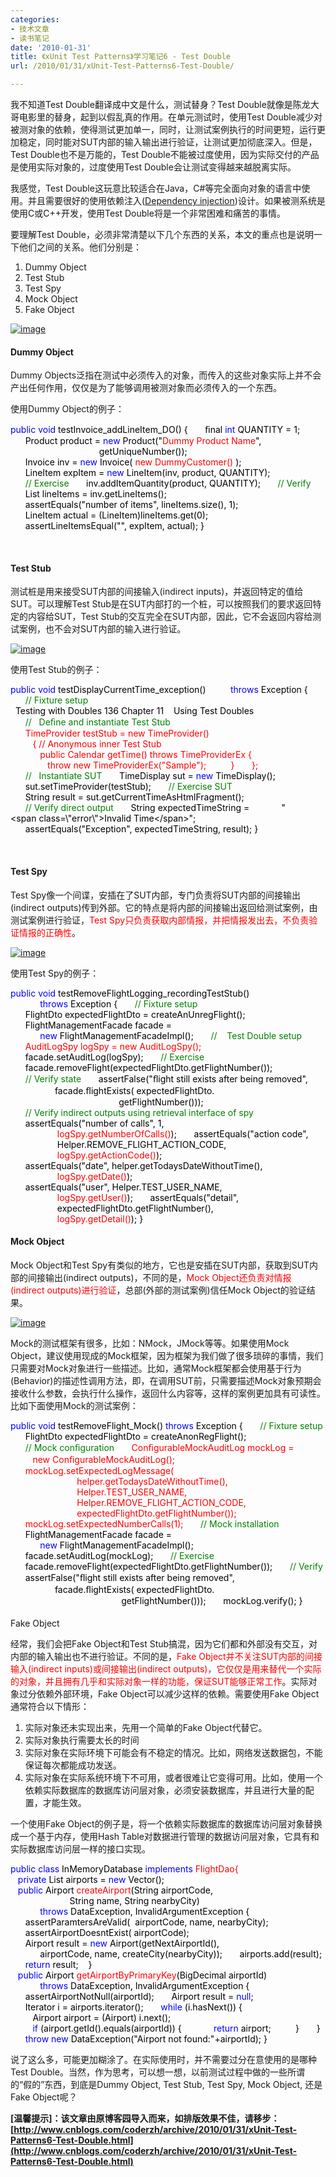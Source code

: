 ```yaml
---
categories:
- 技术文章
- 读书笔记
date: '2010-01-31'
title: 《xUnit Test Patterns》学习笔记6 - Test Double
url: /2010/01/31/xUnit-Test-Patterns6-Test-Double/

---
```



我不知道Test Double翻译成中文是什么，测试替身？Test Double就像是陈龙大哥电影里的替身，起到以假乱真的作用。在单元测试时，使用Test Double减少对被测对象的依赖，使得测试更加单一，同时，让测试案例执行的时间更短，运行更加稳定，同时能对SUT内部的输入输出进行验证，让测试更加彻底深入。但是，Test Double也不是万能的，Test Double不能被过度使用，因为实际交付的产品是使用实际对象的，过度使用Test Double会让测试变得越来越脱离实际。

我感觉，Test Double这玩意比较适合在Java，C#等完全面向对象的语言中使用。并且需要很好的使用依赖注入([Dependency injection](http://en.wikipedia.org/wiki/Dependency_injection))设计。如果被测系统是使用C或C++开发，使用Test Double将是一个非常困难和痛苦的事情。

要理解Test Double，必须非常清楚以下几个东西的关系，本文的重点也是说明一下他们之间的关系。他们分别是：

1.  Dummy Object
2.  Test Stub
3.  Test Spy
4.  Mock Object
5.  Fake Object  
  
[![image](http://images.cnblogs.com/cnblogs_com/coderzh/WindowsLiveWriter/xUnitTestPatterns6TestDouble_106E8/image_thumb.png "image")](http://images.cnblogs.com/cnblogs_com/coderzh/WindowsLiveWriter/xUnitTestPatterns6TestDouble_106E8/image_2.png) 

#### Dummy Object

Dummy Objects泛指在测试中必须传入的对象，而传入的这些对象实际上并不会产出任何作用，仅仅是为了能够调用被测对象而必须传入的一个东西。

使用Dummy Object的例子：
  <div class="cnblogs_code"><div><span style="color: #0000ff;">public</span><span style="color: #000000;">&nbsp;</span><span style="color: #0000ff;">void</span><span style="color: #000000;">&nbsp;testInvoice_addLineItem_DO()&nbsp;{
&nbsp;&nbsp;&nbsp;&nbsp;&nbsp;&nbsp;ﬁnal&nbsp;</span><span style="color: #0000ff;">int</span><span style="color: #000000;">&nbsp;QUANTITY&nbsp;</span><span style="color: #000000;">=</span><span style="color: #000000;">&nbsp;</span><span style="color: #000000;">1</span><span style="color: #000000;">;
&nbsp;&nbsp;&nbsp;&nbsp;&nbsp;&nbsp;Product&nbsp;product&nbsp;</span><span style="color: #000000;">=</span><span style="color: #000000;">&nbsp;</span><span style="color: #0000ff;">new</span><span style="color: #000000;">&nbsp;Product(</span><span style="color: #000000;">"</span><span style="color: red;">Dummy&nbsp;Product&nbsp;Name</span><span style="color: #000000;">"</span><span style="color: #000000;">,
&nbsp;&nbsp;&nbsp;&nbsp;&nbsp;&nbsp;&nbsp;&nbsp;&nbsp;&nbsp;&nbsp;&nbsp;&nbsp;&nbsp;&nbsp;&nbsp;&nbsp;&nbsp;&nbsp;&nbsp;&nbsp;&nbsp;&nbsp;&nbsp;&nbsp;&nbsp;&nbsp;&nbsp;&nbsp;&nbsp;&nbsp;&nbsp;&nbsp;&nbsp;&nbsp;&nbsp;getUniqueNumber());
&nbsp;&nbsp;&nbsp;&nbsp;&nbsp;&nbsp;Invoice&nbsp;inv&nbsp;</span><span style="color: #000000;">=</span><span style="color: #000000;">&nbsp;</span><span style="color: #0000ff;">new</span><span style="color: #000000;">&nbsp;Invoice(&nbsp;</span><span style="color: red;">new</span><span style="color: red;">&nbsp;DummyCustomer()</span><span style="color: #000000;">&nbsp;);
&nbsp;&nbsp;&nbsp;&nbsp;&nbsp;&nbsp;LineItem&nbsp;expItem&nbsp;</span><span style="color: #000000;">=</span><span style="color: #000000;">&nbsp;</span><span style="color: #0000ff;">new</span><span style="color: #000000;">&nbsp;LineItem(inv,&nbsp;product,&nbsp;QUANTITY);
&nbsp;&nbsp;&nbsp;&nbsp;&nbsp;&nbsp;</span><span style="color: #008000;">//</span><span style="color: #008000;">&nbsp;Exercise</span><span style="color: #008000;">
</span><span style="color: #000000;">&nbsp;&nbsp;&nbsp;&nbsp;&nbsp;&nbsp;inv.addItemQuantity(product,&nbsp;QUANTITY);
&nbsp;&nbsp;&nbsp;&nbsp;&nbsp;&nbsp;</span><span style="color: #008000;">//</span><span style="color: #008000;">&nbsp;Verify</span><span style="color: #008000;">
</span><span style="color: #000000;">&nbsp;&nbsp;&nbsp;&nbsp;&nbsp;&nbsp;List&nbsp;lineItems&nbsp;</span><span style="color: #000000;">=</span><span style="color: #000000;">&nbsp;inv.getLineItems();
&nbsp;&nbsp;&nbsp;&nbsp;&nbsp;&nbsp;assertEquals(</span><span style="color: #000000;">"</span><span style="color: #000000;">number&nbsp;of&nbsp;items</span><span style="color: #000000;">"</span><span style="color: #000000;">,&nbsp;lineItems.size(),&nbsp;</span><span style="color: #000000;">1</span><span style="color: #000000;">);
&nbsp;&nbsp;&nbsp;&nbsp;&nbsp;&nbsp;LineItem&nbsp;actual&nbsp;</span><span style="color: #000000;">=</span><span style="color: #000000;">&nbsp;(LineItem)lineItems.get(</span><span style="color: #000000;">0</span><span style="color: #000000;">);
&nbsp;&nbsp;&nbsp;&nbsp;&nbsp;&nbsp;assertLineItemsEqual(</span><span style="color: #000000;">""</span><span style="color: #000000;">,&nbsp;expItem,&nbsp;actual);
}</span></div></div>

&nbsp;

#### Test Stub

测试桩是用来接受SUT内部的间接输入(indirect inputs)，并返回特定的值给SUT。可以理解Test Stub是在SUT内部打的一个桩，可以按照我们的要求返回特定的内容给SUT，Test Stub的交互完全在SUT内部，因此，它不会返回内容给测试案例，也不会对SUT内部的输入进行验证。
  
[![image](http://images.cnblogs.com/cnblogs_com/coderzh/WindowsLiveWriter/xUnitTestPatterns6TestDouble_106E8/image_thumb_1.png "image")](http://images.cnblogs.com/cnblogs_com/coderzh/WindowsLiveWriter/xUnitTestPatterns6TestDouble_106E8/image_4.png) 

使用Test Stub的例子：
  <div class="cnblogs_code"><div><span style="color: #0000ff;">public</span><span style="color: #000000;">&nbsp;</span><span style="color: #0000ff;">void</span><span style="color: #000000;">&nbsp;testDisplayCurrentTime_exception()
&nbsp;&nbsp;&nbsp;&nbsp;&nbsp;&nbsp;&nbsp;&nbsp;&nbsp;</span><span style="color: #0000ff;">throws</span><span style="color: #000000;">&nbsp;Exception&nbsp;{
&nbsp;&nbsp;&nbsp;&nbsp;&nbsp;&nbsp;</span><span style="color: #008000;">//</span><span style="color: #008000;">&nbsp;Fixture&nbsp;setup</span><span style="color: #008000;">
</span><span style="color: #000000;">&nbsp;&nbsp;Testing&nbsp;with&nbsp;Doubles&nbsp;</span><span style="color: #000000;">136</span><span style="color: #000000;">&nbsp;Chapter&nbsp;</span><span style="color: #000000;">11</span><span style="color: #000000;">&nbsp;&nbsp;&nbsp;&nbsp;Using&nbsp;Test&nbsp;Doubles
&nbsp;&nbsp;&nbsp;&nbsp;&nbsp;&nbsp;</span><span style="color: #008000;">//</span><span style="color: #008000;">&nbsp;&nbsp;&nbsp;Deﬁne&nbsp;and&nbsp;instantiate&nbsp;Test&nbsp;Stub</span><span style="color: #008000;">
</span><span style="color: #000000;">&nbsp;&nbsp;&nbsp;&nbsp;&nbsp;&nbsp;</span><span style="color: red;">TimeProvider&nbsp;testStub&nbsp;</span><span style="color: red;">=</span><span style="color: #000000;">&nbsp;</span><span style="color: red;">new</span><span style="color: red;">&nbsp;TimeProvider()
</span><span style="color: red;">&nbsp;&nbsp;&nbsp;&nbsp;&nbsp;&nbsp;&nbsp;&nbsp;&nbsp;{&nbsp;</span><span style="color: red;">//</span><span style="color: red;">&nbsp;Anonymous&nbsp;inner&nbsp;Test&nbsp;Stub</span><span style="color: #008000;">
</span><span style="color: #000000;">&nbsp;&nbsp;&nbsp;&nbsp;&nbsp;&nbsp;&nbsp;&nbsp;&nbsp;&nbsp;&nbsp;&nbsp;</span><span style="color: red;">public</span><span style="color: red;">&nbsp;Calendar&nbsp;getTime()&nbsp;</span><span style="color: red;">throws</span><span style="color: red;">&nbsp;TimeProviderEx&nbsp;{
&nbsp;&nbsp;&nbsp;&nbsp;&nbsp;&nbsp;&nbsp;&nbsp;&nbsp;&nbsp;&nbsp;&nbsp;&nbsp;&nbsp;&nbsp;</span><span style="color: red;">throw</span><span style="color: #000000;">&nbsp;</span><span style="color: red;">new</span><span style="color: red;">&nbsp;TimeProviderEx(</span><span style="color: red;">"</span><span style="color: red;">Sample</span><span style="color: red;">"</span><span style="color: red;">);
</span><span style="color: red;">&nbsp;&nbsp;&nbsp;&nbsp;&nbsp;&nbsp;&nbsp;&nbsp;&nbsp;}
</span><span style="color: red;">&nbsp;&nbsp;&nbsp;&nbsp;&nbsp;&nbsp;};</span><span style="color: red;">
&nbsp;&nbsp;&nbsp;&nbsp;&nbsp;&nbsp;</span><span style="color: #008000;">//</span><span style="color: #008000;">&nbsp;&nbsp;&nbsp;Instantiate&nbsp;SUT</span><span style="color: #008000;">
</span><span style="color: #000000;">&nbsp;&nbsp;&nbsp;&nbsp;&nbsp;&nbsp;TimeDisplay&nbsp;sut&nbsp;</span><span style="color: #000000;">=</span><span style="color: #000000;">&nbsp;</span><span style="color: #0000ff;">new</span><span style="color: #000000;">&nbsp;TimeDisplay();
&nbsp;&nbsp;&nbsp;&nbsp;&nbsp;&nbsp;sut.setTimeProvider(testStub);
&nbsp;&nbsp;&nbsp;&nbsp;&nbsp;&nbsp;</span><span style="color: #008000;">//</span><span style="color: #008000;">&nbsp;Exercise&nbsp;SUT</span><span style="color: #008000;">
</span><span style="color: #000000;">&nbsp;&nbsp;&nbsp;&nbsp;&nbsp;&nbsp;String&nbsp;result&nbsp;</span><span style="color: #000000;">=</span><span style="color: #000000;">&nbsp;sut.getCurrentTimeAsHtmlFragment();
&nbsp;&nbsp;&nbsp;&nbsp;&nbsp;&nbsp;</span><span style="color: #008000;">//</span><span style="color: #008000;">&nbsp;Verify&nbsp;direct&nbsp;output</span><span style="color: #008000;">
</span><span style="color: #000000;">&nbsp;&nbsp;&nbsp;&nbsp;&nbsp;&nbsp;String&nbsp;expectedTimeString&nbsp;</span><span style="color: #000000;">=</span><span style="color: #000000;">
&nbsp;&nbsp;&nbsp;&nbsp;&nbsp;&nbsp;&nbsp;&nbsp;&nbsp;&nbsp;&nbsp;&nbsp;</span><span style="color: #000000;">"</span><span style="color: #000000;">&lt;span&nbsp;class=\</span><span style="color: #000000;">"</span><span style="color: #000000;">error\</span><span style="color: #000000;">"</span><span style="color: #000000;">&gt;Invalid&nbsp;Time&lt;/span&gt;</span><span style="color: #000000;">"</span><span style="color: #000000;">;
&nbsp;&nbsp;&nbsp;&nbsp;&nbsp;&nbsp;assertEquals(</span><span style="color: #000000;">"</span><span style="color: #000000;">Exception</span><span style="color: #000000;">"</span><span style="color: #000000;">,&nbsp;expectedTimeString,&nbsp;result);
}</span></div></div>

&nbsp;

#### Test Spy

Test Spy像一个间谍，安插在了SUT内部，专门负责将SUT内部的间接输出(indirect outputs)传到外部。它的特点是将内部的间接输出返回给测试案例，由测试案例进行验证，<font color="#ff0000">Test Spy只负责获取内部情报，并把情报发出去，不负责验证情报的正确性</font>。
  
[![image](http://images.cnblogs.com/cnblogs_com/coderzh/WindowsLiveWriter/xUnitTestPatterns6TestDouble_106E8/image_thumb_2.png "image")](http://images.cnblogs.com/cnblogs_com/coderzh/WindowsLiveWriter/xUnitTestPatterns6TestDouble_106E8/image_6.png) 

使用Test Spy的例子：
  <div class="cnblogs_code"><div><span style="color: #0000ff;">public</span><span style="color: #000000;">&nbsp;</span><span style="color: #0000ff;">void</span><span style="color: #000000;">&nbsp;testRemoveFlightLogging_recordingTestStub()
&nbsp;&nbsp;&nbsp;&nbsp;&nbsp;&nbsp;&nbsp;&nbsp;&nbsp;&nbsp;&nbsp;&nbsp;</span><span style="color: #0000ff;">throws</span><span style="color: #000000;">&nbsp;Exception&nbsp;{
&nbsp;&nbsp;&nbsp;&nbsp;&nbsp;&nbsp;</span><span style="color: #008000;">//</span><span style="color: #008000;">&nbsp;Fixture&nbsp;setup</span><span style="color: #008000;">
</span><span style="color: #000000;">&nbsp;&nbsp;&nbsp;&nbsp;&nbsp;&nbsp;FlightDto&nbsp;expectedFlightDto&nbsp;</span><span style="color: #000000;">=</span><span style="color: #000000;">&nbsp;createAnUnregFlight();
&nbsp;&nbsp;&nbsp;&nbsp;&nbsp;&nbsp;FlightManagementFacade&nbsp;facade&nbsp;</span><span style="color: #000000;">=</span><span style="color: #000000;">
&nbsp;&nbsp;&nbsp;&nbsp;&nbsp;&nbsp;&nbsp;&nbsp;&nbsp;&nbsp;&nbsp;&nbsp;</span><span style="color: #0000ff;">new</span><span style="color: #000000;">&nbsp;FlightManagementFacadeImpl();
&nbsp;&nbsp;&nbsp;&nbsp;&nbsp;&nbsp;</span><span style="color: #008000;">//</span><span style="color: #008000;">&nbsp;&nbsp;&nbsp;&nbsp;Test&nbsp;Double&nbsp;setup</span><span style="color: #008000;">
</span><span style="color: #000000;">&nbsp;&nbsp;&nbsp;&nbsp;&nbsp;&nbsp;</span><span style="color: red;">AuditLogSpy&nbsp;logSpy&nbsp;</span><span style="color: red;">=</span><span style="color: #000000;">&nbsp;</span><span style="color: red;">new</span><span style="color: red;">&nbsp;AuditLogSpy();</span><span style="color: #000000;">
&nbsp;&nbsp;&nbsp;&nbsp;&nbsp;&nbsp;facade.setAuditLog(logSpy);
&nbsp;&nbsp;&nbsp;&nbsp;&nbsp;&nbsp;</span><span style="color: #008000;">//</span><span style="color: #008000;">&nbsp;Exercise</span><span style="color: #008000;">
</span><span style="color: #000000;">&nbsp;&nbsp;&nbsp;&nbsp;&nbsp;&nbsp;facade.removeFlight(expectedFlightDto.getFlightNumber());
&nbsp;&nbsp;&nbsp;&nbsp;&nbsp;&nbsp;</span><span style="color: #008000;">//</span><span style="color: #008000;">&nbsp;Verify&nbsp;state</span><span style="color: #008000;">
</span><span style="color: #000000;">&nbsp;&nbsp;&nbsp;&nbsp;&nbsp;&nbsp;assertFalse(</span><span style="color: #000000;">"</span><span style="color: #000000;">ﬂight&nbsp;still&nbsp;exists&nbsp;after&nbsp;being&nbsp;removed</span><span style="color: #000000;">"</span><span style="color: #000000;">,
&nbsp;&nbsp;&nbsp;&nbsp;&nbsp;&nbsp;&nbsp;&nbsp;&nbsp;&nbsp;&nbsp;&nbsp;&nbsp;&nbsp;&nbsp;&nbsp;&nbsp;&nbsp;facade.ﬂightExists(&nbsp;expectedFlightDto.
&nbsp;&nbsp;&nbsp;&nbsp;&nbsp;&nbsp;&nbsp;&nbsp;&nbsp;&nbsp;&nbsp;&nbsp;&nbsp;&nbsp;&nbsp;&nbsp;&nbsp;&nbsp;&nbsp;&nbsp;&nbsp;&nbsp;&nbsp;&nbsp;&nbsp;&nbsp;&nbsp;&nbsp;&nbsp;&nbsp;&nbsp;&nbsp;&nbsp;&nbsp;&nbsp;&nbsp;&nbsp;&nbsp;&nbsp;&nbsp;&nbsp;&nbsp;&nbsp;&nbsp;getFlightNumber()));
&nbsp;&nbsp;&nbsp;&nbsp;&nbsp;&nbsp;</span><span style="color: #008000;">//</span><span style="color: #008000;">&nbsp;Verify&nbsp;indirect&nbsp;outputs&nbsp;using&nbsp;retrieval&nbsp;interface&nbsp;of&nbsp;spy</span><span style="color: #008000;">
</span><span style="color: #000000;">&nbsp;&nbsp;&nbsp;&nbsp;&nbsp;&nbsp;assertEquals(</span><span style="color: #000000;">"</span><span style="color: #000000;">number&nbsp;of&nbsp;calls</span><span style="color: #000000;">"</span><span style="color: #000000;">,&nbsp;</span><span style="color: #000000;">1</span><span style="color: #000000;">,
&nbsp;&nbsp;&nbsp;&nbsp;&nbsp;&nbsp;&nbsp;&nbsp;&nbsp;&nbsp;&nbsp;&nbsp;&nbsp;&nbsp;&nbsp;&nbsp;&nbsp;&nbsp;&nbsp;</span><span style="color: red;">logSpy.getNumberOfCalls()</span><span style="color: #000000;">);
&nbsp;&nbsp;&nbsp;&nbsp;&nbsp;&nbsp;assertEquals(</span><span style="color: #000000;">"</span><span style="color: #000000;">action&nbsp;code</span><span style="color: #000000;">"</span><span style="color: #000000;">,
&nbsp;&nbsp;&nbsp;&nbsp;&nbsp;&nbsp;&nbsp;&nbsp;&nbsp;&nbsp;&nbsp;&nbsp;&nbsp;&nbsp;&nbsp;&nbsp;&nbsp;&nbsp;&nbsp;Helper.REMOVE_FLIGHT_ACTION_CODE,
&nbsp;&nbsp;&nbsp;&nbsp;&nbsp;&nbsp;&nbsp;&nbsp;&nbsp;&nbsp;&nbsp;&nbsp;&nbsp;&nbsp;&nbsp;&nbsp;&nbsp;&nbsp;&nbsp;</span><span style="color: red;">logSpy.getActionCode()</span><span style="color: #000000;">);
&nbsp;&nbsp;&nbsp;&nbsp;&nbsp;&nbsp;assertEquals(</span><span style="color: #000000;">"</span><span style="color: #000000;">date</span><span style="color: #000000;">"</span><span style="color: #000000;">,&nbsp;helper.getTodaysDateWithoutTime(),
&nbsp;&nbsp;&nbsp;&nbsp;&nbsp;&nbsp;&nbsp;&nbsp;&nbsp;&nbsp;&nbsp;&nbsp;&nbsp;&nbsp;&nbsp;&nbsp;&nbsp;&nbsp;&nbsp;</span><span style="color: red;">logSpy.getDate()</span><span style="color: #000000;">);
&nbsp;&nbsp;&nbsp;&nbsp;&nbsp;&nbsp;assertEquals(</span><span style="color: #000000;">"</span><span style="color: #000000;">user</span><span style="color: #000000;">"</span><span style="color: #000000;">,&nbsp;Helper.TEST_USER_NAME,
&nbsp;&nbsp;&nbsp;&nbsp;&nbsp;&nbsp;&nbsp;&nbsp;&nbsp;&nbsp;&nbsp;&nbsp;&nbsp;&nbsp;&nbsp;&nbsp;&nbsp;&nbsp;&nbsp;</span><span style="color: red;">logSpy.getUser()</span><span style="color: #000000;">);
&nbsp;&nbsp;&nbsp;&nbsp;&nbsp;&nbsp;assertEquals(</span><span style="color: #000000;">"</span><span style="color: #000000;">detail</span><span style="color: #000000;">"</span><span style="color: #000000;">,
&nbsp;&nbsp;&nbsp;&nbsp;&nbsp;&nbsp;&nbsp;&nbsp;&nbsp;&nbsp;&nbsp;&nbsp;&nbsp;&nbsp;&nbsp;&nbsp;&nbsp;&nbsp;&nbsp;expectedFlightDto.getFlightNumber(),
&nbsp;&nbsp;&nbsp;&nbsp;&nbsp;&nbsp;&nbsp;&nbsp;&nbsp;&nbsp;&nbsp;&nbsp;&nbsp;&nbsp;&nbsp;&nbsp;&nbsp;&nbsp;&nbsp;</span><span style="color: red;">logSpy.getDetail()</span><span style="color: #000000;">);
}</span></div></div>

#### Mock Object

Mock Object和Test Spy有类似的地方，它也是安插在SUT内部，获取到SUT内部的间接输出(indirect outputs)，不同的是，<font color="#ff0000">Mock Object还负责对情报(indirect outputs)进行验证</font>，总部(外部的测试案例)信任Mock Object的验证结果。
  
[![image](http://images.cnblogs.com/cnblogs_com/coderzh/WindowsLiveWriter/xUnitTestPatterns6TestDouble_106E8/image_thumb_3.png "image")](http://images.cnblogs.com/cnblogs_com/coderzh/WindowsLiveWriter/xUnitTestPatterns6TestDouble_106E8/image_8.png) 

Mock的测试框架有很多，比如：NMock，JMock等等。如果使用Mock Object，建议使用现成的Mock框架，因为框架为我们做了很多琐碎的事情，我们只需要对Mock对象进行一些描述。比如，通常Mock框架都会使用基于行为(Behavior)的描述性调用方法，即，在调用SUT前，只需要描述Mock对象预期会接收什么参数，会执行什么操作，返回什么内容等，这样的案例更加具有可读性。比如下面使用Mock的测试案例：
  <div class="cnblogs_code"><div><span style="color: #0000ff;">public</span><span style="color: #000000;">&nbsp;</span><span style="color: #0000ff;">void</span><span style="color: #000000;">&nbsp;testRemoveFlight_Mock()&nbsp;</span><span style="color: #0000ff;">throws</span><span style="color: #000000;">&nbsp;Exception&nbsp;{
&nbsp;&nbsp;&nbsp;&nbsp;&nbsp;&nbsp;</span><span style="color: #008000;">//</span><span style="color: #008000;">&nbsp;Fixture&nbsp;setup</span><span style="color: #008000;">
</span><span style="color: #000000;">&nbsp;&nbsp;&nbsp;&nbsp;&nbsp;&nbsp;FlightDto&nbsp;expectedFlightDto&nbsp;</span><span style="color: #000000;">=</span><span style="color: #000000;">&nbsp;createAnonRegFlight();
&nbsp;&nbsp;&nbsp;&nbsp;&nbsp;&nbsp;</span><span style="color: #008000;">//</span><span style="color: #008000;">&nbsp;Mock&nbsp;conﬁguration</span><span style="color: #008000;">
</span><span style="color: #000000;">&nbsp;&nbsp;&nbsp;&nbsp;&nbsp;&nbsp;</span><span style="color: red;">ConﬁgurableMockAuditLog&nbsp;mockLog&nbsp;</span><span style="color: red;">=</span><span style="color: #000000;">
&nbsp;&nbsp;&nbsp;&nbsp;&nbsp;&nbsp;&nbsp;&nbsp;&nbsp;</span><span style="color: red;">new</span><span style="color: red;">&nbsp;ConﬁgurableMockAuditLog();
</span><span style="color: red;">&nbsp;&nbsp;&nbsp;&nbsp;&nbsp;&nbsp;mockLog.setExpectedLogMessage(
</span><span style="color: red;">&nbsp;&nbsp;&nbsp;&nbsp;&nbsp;&nbsp;&nbsp;&nbsp;&nbsp;&nbsp;&nbsp;&nbsp;&nbsp;&nbsp;&nbsp;&nbsp;&nbsp;&nbsp;&nbsp;&nbsp;&nbsp;&nbsp;&nbsp;&nbsp;&nbsp;&nbsp;&nbsp;helper.getTodaysDateWithoutTime(),
</span><span style="color: red;">&nbsp;&nbsp;&nbsp;&nbsp;&nbsp;&nbsp;&nbsp;&nbsp;&nbsp;&nbsp;&nbsp;&nbsp;&nbsp;&nbsp;&nbsp;&nbsp;&nbsp;&nbsp;&nbsp;&nbsp;&nbsp;&nbsp;&nbsp;&nbsp;&nbsp;&nbsp;&nbsp;Helper.TEST_USER_NAME,
</span><span style="color: red;">&nbsp;&nbsp;&nbsp;&nbsp;&nbsp;&nbsp;&nbsp;&nbsp;&nbsp;&nbsp;&nbsp;&nbsp;&nbsp;&nbsp;&nbsp;&nbsp;&nbsp;&nbsp;&nbsp;&nbsp;&nbsp;&nbsp;&nbsp;&nbsp;&nbsp;&nbsp;&nbsp;Helper.REMOVE_FLIGHT_ACTION_CODE,
</span><span style="color: red;">&nbsp;&nbsp;&nbsp;&nbsp;&nbsp;&nbsp;&nbsp;&nbsp;&nbsp;&nbsp;&nbsp;&nbsp;&nbsp;&nbsp;&nbsp;&nbsp;&nbsp;&nbsp;&nbsp;&nbsp;&nbsp;&nbsp;&nbsp;&nbsp;&nbsp;&nbsp;&nbsp;expectedFlightDto.getFlightNumber());
</span><span style="color: red;">&nbsp;&nbsp;&nbsp;&nbsp;&nbsp;&nbsp;mockLog.setExpectedNumberCalls(</span><span style="color: red;">1</span><span style="color: red;">);</span><span style="color: #000000;">
&nbsp;&nbsp;&nbsp;&nbsp;&nbsp;&nbsp;</span><span style="color: #008000;">//</span><span style="color: #008000;">&nbsp;Mock&nbsp;installation</span><span style="color: #008000;">
</span><span style="color: #000000;">&nbsp;&nbsp;&nbsp;&nbsp;&nbsp;&nbsp;FlightManagementFacade&nbsp;facade&nbsp;</span><span style="color: #000000;">=</span><span style="color: #000000;">
&nbsp;&nbsp;&nbsp;&nbsp;&nbsp;&nbsp;&nbsp;&nbsp;&nbsp;&nbsp;&nbsp;&nbsp;</span><span style="color: #0000ff;">new</span><span style="color: #000000;">&nbsp;FlightManagementFacadeImpl();
&nbsp;&nbsp;&nbsp;&nbsp;&nbsp;&nbsp;facade.setAuditLog(mockLog);
&nbsp;&nbsp;&nbsp;&nbsp;&nbsp;&nbsp;</span><span style="color: #008000;">//</span><span style="color: #008000;">&nbsp;Exercise</span><span style="color: #008000;">
</span><span style="color: #000000;">&nbsp;&nbsp;&nbsp;&nbsp;&nbsp;&nbsp;facade.removeFlight(expectedFlightDto.getFlightNumber());
&nbsp;&nbsp;&nbsp;&nbsp;&nbsp;&nbsp;</span><span style="color: #008000;">//</span><span style="color: #008000;">&nbsp;Verify</span><span style="color: #008000;">
</span><span style="color: #000000;">&nbsp;&nbsp;&nbsp;&nbsp;&nbsp;&nbsp;assertFalse(</span><span style="color: #000000;">"</span><span style="color: #000000;">ﬂight&nbsp;still&nbsp;exists&nbsp;after&nbsp;being&nbsp;removed</span><span style="color: #000000;">"</span><span style="color: #000000;">,
&nbsp;&nbsp;&nbsp;&nbsp;&nbsp;&nbsp;&nbsp;&nbsp;&nbsp;&nbsp;&nbsp;&nbsp;&nbsp;&nbsp;&nbsp;&nbsp;&nbsp;&nbsp;facade.ﬂightExists(&nbsp;expectedFlightDto.
&nbsp;&nbsp;&nbsp;&nbsp;&nbsp;&nbsp;&nbsp;&nbsp;&nbsp;&nbsp;&nbsp;&nbsp;&nbsp;&nbsp;&nbsp;&nbsp;&nbsp;&nbsp;&nbsp;&nbsp;&nbsp;&nbsp;&nbsp;&nbsp;&nbsp;&nbsp;&nbsp;&nbsp;&nbsp;&nbsp;&nbsp;&nbsp;&nbsp;&nbsp;&nbsp;&nbsp;&nbsp;&nbsp;&nbsp;&nbsp;&nbsp;&nbsp;&nbsp;&nbsp;&nbsp;getFlightNumber()));
&nbsp;&nbsp;&nbsp;&nbsp;&nbsp;&nbsp;mockLog.verify();
}</span></div></div>  

#### 
Fake Object

经常，我们会把Fake Object和Test Stub搞混，因为它们都和外部没有交互，对内部的输入输出也不进行验证。不同的是，<font color="#ff0000">Fake Object并不关注SUT内部的间接输入(indirect inputs)或间接输出(indirect outputs)，它仅仅是用来替代一个实际的对象，并且拥有几乎和实际对象一样的功能，保证SUT能够正常工作</font>。实际对象过分依赖外部环境，Fake Object可以减少这样的依赖。需要使用Fake Object通常符合以下情形：

1.  实际对象还未实现出来，先用一个简单的Fake Object代替它。
2.  实际对象执行需要太长的时间
3.  实际对象在实际环境下可能会有不稳定的情况。比如，网络发送数据包，不能保证每次都能成功发送。
4.  实际对象在实际系统环境下不可用，或者很难让它变得可用。比如，使用一个依赖实际数据库的数据库访问层对象，必须安装数据库，并且进行大量的配置，才能生效。  

一个使用Fake Object的例子是，将一个依赖实际数据库的数据库访问层对象替换成一个基于内存，使用Hash Table对数据进行管理的数据访问层对象，它具有和实际数据库访问层一样的接口实现。
  <div class="cnblogs_code"><div><span style="color: #0000ff;">public</span><span style="color: #000000;">&nbsp;</span><span style="color: #0000ff;">class</span><span style="color: #000000;">&nbsp;InMemoryDatabase&nbsp;</span><span style="color: #0000ff;">implements</span><span style="color: #000000;">&nbsp;</span><span style="color: red;">FlightDao{</span><span style="color: #000000;">
&nbsp;&nbsp;&nbsp;</span><span style="color: #0000ff;">private</span><span style="color: #000000;">&nbsp;List&nbsp;airports&nbsp;</span><span style="color: #000000;">=</span><span style="color: #000000;">&nbsp;</span><span style="color: #0000ff;">new</span><span style="color: #000000;">&nbsp;Vector();
&nbsp;&nbsp;&nbsp;</span><span style="color: #0000ff;">public</span><span style="color: #000000;">&nbsp;Airport&nbsp;</span><span style="color: red;">createAirport</span><span style="color: #000000;">(String&nbsp;airportCode,
&nbsp;&nbsp;&nbsp;&nbsp;&nbsp;&nbsp;&nbsp;&nbsp;&nbsp;&nbsp;&nbsp;&nbsp;&nbsp;&nbsp;&nbsp;&nbsp;&nbsp;&nbsp;&nbsp;&nbsp;&nbsp;&nbsp;&nbsp;&nbsp;String&nbsp;name,&nbsp;String&nbsp;nearbyCity)
&nbsp;&nbsp;&nbsp;&nbsp;&nbsp;&nbsp;&nbsp;&nbsp;&nbsp;&nbsp;&nbsp;&nbsp;</span><span style="color: #0000ff;">throws</span><span style="color: #000000;">&nbsp;DataException,&nbsp;InvalidArgumentException&nbsp;{
&nbsp;&nbsp;&nbsp;&nbsp;&nbsp;&nbsp;assertParamtersAreValid(&nbsp;&nbsp;airportCode,&nbsp;name,&nbsp;nearbyCity);
&nbsp;&nbsp;&nbsp;&nbsp;&nbsp;&nbsp;assertAirportDoesntExist(&nbsp;airportCode);
&nbsp;&nbsp;&nbsp;&nbsp;&nbsp;&nbsp;Airport&nbsp;result&nbsp;</span><span style="color: #000000;">=</span><span style="color: #000000;">&nbsp;</span><span style="color: #0000ff;">new</span><span style="color: #000000;">&nbsp;Airport(getNextAirportId(),
&nbsp;&nbsp;&nbsp;&nbsp;&nbsp;&nbsp;&nbsp;&nbsp;&nbsp;&nbsp;&nbsp;&nbsp;airportCode,&nbsp;name,&nbsp;createCity(nearbyCity));
&nbsp;&nbsp;&nbsp;&nbsp;&nbsp;&nbsp;airports.add(result);
&nbsp;&nbsp;&nbsp;&nbsp;&nbsp;&nbsp;</span><span style="color: #0000ff;">return</span><span style="color: #000000;">&nbsp;result;
&nbsp;&nbsp;&nbsp;}
&nbsp;&nbsp;&nbsp;</span><span style="color: #0000ff;">public</span><span style="color: #000000;">&nbsp;Airport&nbsp;</span><span style="color: red;">getAirportByPrimaryKey</span><span style="color: #000000;">(BigDecimal&nbsp;airportId)
&nbsp;&nbsp;&nbsp;&nbsp;&nbsp;&nbsp;&nbsp;&nbsp;&nbsp;&nbsp;&nbsp;&nbsp;</span><span style="color: #0000ff;">throws</span><span style="color: #000000;">&nbsp;DataException,&nbsp;InvalidArgumentException&nbsp;{
&nbsp;&nbsp;&nbsp;&nbsp;&nbsp;&nbsp;assertAirportNotNull(airportId);
&nbsp;&nbsp;&nbsp;&nbsp;&nbsp;&nbsp;Airport&nbsp;result&nbsp;</span><span style="color: #000000;">=</span><span style="color: #000000;">&nbsp;</span><span style="color: #0000ff;">null</span><span style="color: #000000;">;
&nbsp;&nbsp;&nbsp;&nbsp;&nbsp;&nbsp;Iterator&nbsp;i&nbsp;</span><span style="color: #000000;">=</span><span style="color: #000000;">&nbsp;airports.iterator();
&nbsp;&nbsp;&nbsp;&nbsp;&nbsp;&nbsp;</span><span style="color: #0000ff;">while</span><span style="color: #000000;">&nbsp;(i.hasNext())&nbsp;{
&nbsp;&nbsp;&nbsp;&nbsp;&nbsp;&nbsp;&nbsp;&nbsp;&nbsp;Airport&nbsp;airport&nbsp;</span><span style="color: #000000;">=</span><span style="color: #000000;">&nbsp;(Airport)&nbsp;i.next();
&nbsp;&nbsp;&nbsp;&nbsp;&nbsp;&nbsp;&nbsp;&nbsp;&nbsp;</span><span style="color: #0000ff;">if</span><span style="color: #000000;">&nbsp;(airport.getId().equals(airportId))&nbsp;{
&nbsp;&nbsp;&nbsp;&nbsp;&nbsp;&nbsp;&nbsp;&nbsp;&nbsp;&nbsp;&nbsp;&nbsp;</span><span style="color: #0000ff;">return</span><span style="color: #000000;">&nbsp;airport;
&nbsp;&nbsp;&nbsp;&nbsp;&nbsp;&nbsp;&nbsp;&nbsp;&nbsp;}
&nbsp;&nbsp;&nbsp;&nbsp;&nbsp;&nbsp;}
&nbsp;&nbsp;&nbsp;&nbsp;&nbsp;&nbsp;</span><span style="color: #0000ff;">throw</span><span style="color: #000000;">&nbsp;</span><span style="color: #0000ff;">new</span><span style="color: #000000;">&nbsp;DataException(</span><span style="color: #000000;">"</span><span style="color: #000000;">Airport&nbsp;not&nbsp;found:</span><span style="color: #000000;">"</span><span style="color: #000000;">+</span><span style="color: #000000;">airportId);
}</span></div></div>

说了这么多，可能更加糊涂了。在实际使用时，并不需要过分在意使用的是哪种Test Double。当然，作为思考，可以想一想，以前测试过程中做的一些所谓的&#8220;假的&#8221;东西，到底是Dummy Object, Test Stub, Test Spy, Mock Object, 还是Fake Object呢？

**[温馨提示]：该文章由原博客园导入而来，如排版效果不佳，请移步：[http://www.cnblogs.com/coderzh/archive/2010/01/31/xUnit-Test-Patterns6-Test-Double.html](http://www.cnblogs.com/coderzh/archive/2010/01/31/xUnit-Test-Patterns6-Test-Double.html)**

